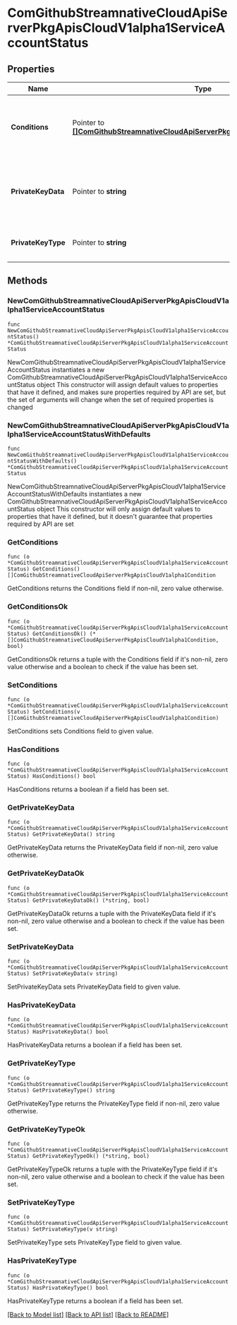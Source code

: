 # ComGithubStreamnativeCloudApiServerPkgApisCloudV1alpha1ServiceAccountStatus

## Properties

Name | Type | Description | Notes
------------ | ------------- | ------------- | -------------
**Conditions** | Pointer to [**[]ComGithubStreamnativeCloudApiServerPkgApisCloudV1alpha1Condition**](ComGithubStreamnativeCloudApiServerPkgApisCloudV1alpha1Condition.md) | Conditions is an array of current observed service account conditions. | [optional] 
**PrivateKeyData** | Pointer to **string** | PrivateKeyData provides the private key data (in base-64 format) for authentication purposes | [optional] 
**PrivateKeyType** | Pointer to **string** | PrivateKeyType indicates the type of private key information | [optional] 

## Methods

### NewComGithubStreamnativeCloudApiServerPkgApisCloudV1alpha1ServiceAccountStatus

`func NewComGithubStreamnativeCloudApiServerPkgApisCloudV1alpha1ServiceAccountStatus() *ComGithubStreamnativeCloudApiServerPkgApisCloudV1alpha1ServiceAccountStatus`

NewComGithubStreamnativeCloudApiServerPkgApisCloudV1alpha1ServiceAccountStatus instantiates a new ComGithubStreamnativeCloudApiServerPkgApisCloudV1alpha1ServiceAccountStatus object
This constructor will assign default values to properties that have it defined,
and makes sure properties required by API are set, but the set of arguments
will change when the set of required properties is changed

### NewComGithubStreamnativeCloudApiServerPkgApisCloudV1alpha1ServiceAccountStatusWithDefaults

`func NewComGithubStreamnativeCloudApiServerPkgApisCloudV1alpha1ServiceAccountStatusWithDefaults() *ComGithubStreamnativeCloudApiServerPkgApisCloudV1alpha1ServiceAccountStatus`

NewComGithubStreamnativeCloudApiServerPkgApisCloudV1alpha1ServiceAccountStatusWithDefaults instantiates a new ComGithubStreamnativeCloudApiServerPkgApisCloudV1alpha1ServiceAccountStatus object
This constructor will only assign default values to properties that have it defined,
but it doesn't guarantee that properties required by API are set

### GetConditions

`func (o *ComGithubStreamnativeCloudApiServerPkgApisCloudV1alpha1ServiceAccountStatus) GetConditions() []ComGithubStreamnativeCloudApiServerPkgApisCloudV1alpha1Condition`

GetConditions returns the Conditions field if non-nil, zero value otherwise.

### GetConditionsOk

`func (o *ComGithubStreamnativeCloudApiServerPkgApisCloudV1alpha1ServiceAccountStatus) GetConditionsOk() (*[]ComGithubStreamnativeCloudApiServerPkgApisCloudV1alpha1Condition, bool)`

GetConditionsOk returns a tuple with the Conditions field if it's non-nil, zero value otherwise
and a boolean to check if the value has been set.

### SetConditions

`func (o *ComGithubStreamnativeCloudApiServerPkgApisCloudV1alpha1ServiceAccountStatus) SetConditions(v []ComGithubStreamnativeCloudApiServerPkgApisCloudV1alpha1Condition)`

SetConditions sets Conditions field to given value.

### HasConditions

`func (o *ComGithubStreamnativeCloudApiServerPkgApisCloudV1alpha1ServiceAccountStatus) HasConditions() bool`

HasConditions returns a boolean if a field has been set.

### GetPrivateKeyData

`func (o *ComGithubStreamnativeCloudApiServerPkgApisCloudV1alpha1ServiceAccountStatus) GetPrivateKeyData() string`

GetPrivateKeyData returns the PrivateKeyData field if non-nil, zero value otherwise.

### GetPrivateKeyDataOk

`func (o *ComGithubStreamnativeCloudApiServerPkgApisCloudV1alpha1ServiceAccountStatus) GetPrivateKeyDataOk() (*string, bool)`

GetPrivateKeyDataOk returns a tuple with the PrivateKeyData field if it's non-nil, zero value otherwise
and a boolean to check if the value has been set.

### SetPrivateKeyData

`func (o *ComGithubStreamnativeCloudApiServerPkgApisCloudV1alpha1ServiceAccountStatus) SetPrivateKeyData(v string)`

SetPrivateKeyData sets PrivateKeyData field to given value.

### HasPrivateKeyData

`func (o *ComGithubStreamnativeCloudApiServerPkgApisCloudV1alpha1ServiceAccountStatus) HasPrivateKeyData() bool`

HasPrivateKeyData returns a boolean if a field has been set.

### GetPrivateKeyType

`func (o *ComGithubStreamnativeCloudApiServerPkgApisCloudV1alpha1ServiceAccountStatus) GetPrivateKeyType() string`

GetPrivateKeyType returns the PrivateKeyType field if non-nil, zero value otherwise.

### GetPrivateKeyTypeOk

`func (o *ComGithubStreamnativeCloudApiServerPkgApisCloudV1alpha1ServiceAccountStatus) GetPrivateKeyTypeOk() (*string, bool)`

GetPrivateKeyTypeOk returns a tuple with the PrivateKeyType field if it's non-nil, zero value otherwise
and a boolean to check if the value has been set.

### SetPrivateKeyType

`func (o *ComGithubStreamnativeCloudApiServerPkgApisCloudV1alpha1ServiceAccountStatus) SetPrivateKeyType(v string)`

SetPrivateKeyType sets PrivateKeyType field to given value.

### HasPrivateKeyType

`func (o *ComGithubStreamnativeCloudApiServerPkgApisCloudV1alpha1ServiceAccountStatus) HasPrivateKeyType() bool`

HasPrivateKeyType returns a boolean if a field has been set.


[[Back to Model list]](../README.md#documentation-for-models) [[Back to API list]](../README.md#documentation-for-api-endpoints) [[Back to README]](../README.md)


